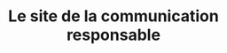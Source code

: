 ---
title: Le site de la communication responsable
image: ademe-cours-communication-responsable.jpg
description: Ce site de l'ADEME, l'Agence de la transition écologique, est dédié aux professionnels de la communication qui souhaitent intégrer les questions de développement durable dans leur stratégie de comm...
subjects:
- communication
types:
- outils
link: https://communication-responsable.ademe.fr/
---